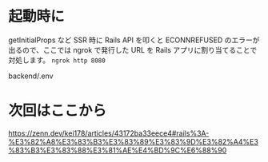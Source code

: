 # 起動時に
getInitialProps など SSR 時に Rails API を叩くと ECONNREFUSED のエラーが出るので、ここでは ngrok で発行した URL を Rails アプリに割り当てることで対処します。
`ngrok http 8080`

backend/.env


# 次回はここから
https://zenn.dev/kei178/articles/43172ba33eece4#rails%3A-%E3%82%A8%E3%83%B3%E3%83%89%E3%83%9D%E3%82%A4%E3%83%B3%E3%83%88%E3%81%AE%E4%BD%9C%E6%88%90